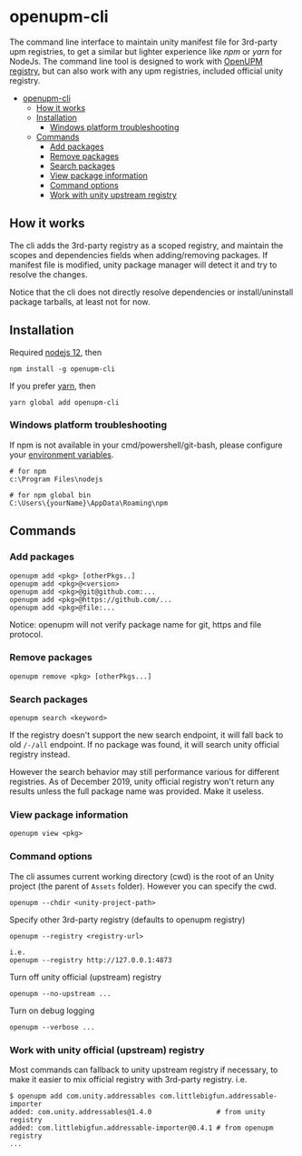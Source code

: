 # openupm-cli

The command line interface to maintain unity manifest file for 3rd-party upm registries, to get a similar but lighter experience like *npm* or *yarn* for NodeJs. The command line tool is designed to work with [OpenUPM registry](https://openupm.com), but can also work with any upm registries, included official unity registry.

- [openupm-cli](#openupm-cli)
  - [How it works](#how-it-works)
  - [Installation](#installation)
    - [Windows platform troubleshooting](#windows-platform-troubleshooting)
  - [Commands](#commands)
    - [Add packages](#add-packages)
    - [Remove packages](#remove-packages)
    - [Search packages](#search-packages)
    - [View package information](#view-package-information)
    - [Command options](#command-options)
    - [Work with unity upstream registry](#work-with-unity-upstream-registry)

## How it works

The cli adds the 3rd-party registry as a scoped registry, and maintain the scopes and dependencies fields when adding/removing packages. If manifest file is modified, unity package manager will detect it and try to resolve the changes.

Notice that the cli does not directly resolve dependencies or install/uninstall package tarballs, at least not for now.

## Installation

Required [nodejs 12](https://nodejs.org/en/download/), then

```
npm install -g openupm-cli
```

If you prefer [yarn](https://yarnpkg.com/), then
```
yarn global add openupm-cli
```

### Windows platform troubleshooting

If npm is not available in your cmd/powershell/git-bash, please configure your [environment variables](https://stackoverflow.com/questions/27864040/fixing-npm-path-in-windows-8-and-10).

```
# for npm
c:\Program Files\nodejs

# for npm global bin
C:\Users\{yourName}\AppData\Roaming\npm
```

## Commands

### Add packages
```
openupm add <pkg> [otherPkgs..]
openupm add <pkg>@<version>
openupm add <pkg>@git@github.com:...
openupm add <pkg>@https://github.com/...
openupm add <pkg>@file:...
```
Notice: openupm will not verify package name for git, https and file protocol.

### Remove packages
```
openupm remove <pkg> [otherPkgs...]
```

### Search packages
```
openupm search <keyword>
```

If the registry doesn't support the new search endpoint, it will fall back to old `/-/all` endpoint. If no package was found, it will search unity official registry instead.

However the search behavior may still performance various for different registries. As of December 2019, unity official registry won't return any results unless the full package name was provided. Make it useless.

### View package information
```
openupm view <pkg>
```

### Command options

The cli assumes current working directory (cwd) is the root of an Unity project (the parent of `Assets` folder). However you can specify the cwd.

```
openupm --chdir <unity-project-path>
```

Specify other 3rd-party registry (defaults to openupm registry)

```
openupm --registry <registry-url>

i.e.
openupm --registry http://127.0.0.1:4873
```

Turn off unity official (upstream) registry

```
openupm --no-upstream ...
```

Turn on debug logging

```
openupm --verbose ...
```

### Work with unity official (upstream) registry

Most commands can fallback to unity upstream registry if necessary, to make it easier to mix official registry with 3rd-party registry. i.e.

```
$ openupm add com.unity.addressables com.littlebigfun.addressable-importer
added: com.unity.addressables@1.4.0                # from unity registry
added: com.littlebigfun.addressable-importer@0.4.1 # from openupm registry
...
```
